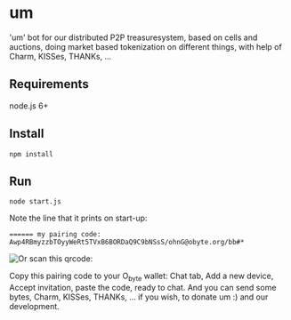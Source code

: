 # um

'um' bot for our distributed P2P treasuresystem, based on cells and auctions, doing market based tokenization on different things, with help of Charm, KISSes, THANKs, ...

## Requirements

node.js 6+

## Install
```
npm install
```
## Run
```
node start.js
```
Note the line that it prints on start-up:
```
====== my pairing code: Awp4RBmyzzbTOyyWeRt5TVxB6BORDaQ9C9bNSsS/ohnG@obyte.org/bb#*

```
![Or scan this qrcode:](https://i.imgur.com/QXcjC6b.png)

Copy this pairing code to your O<sub>byte</sub> wallet: Chat tab, Add a new device, Accept invitation, paste the code, ready to chat. 
And you can send some bytes, Charm, KISSes, THANKs, ... if you wish, to donate um :) and our development.


